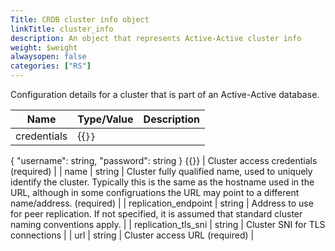 ```yaml
---
Title: CRDB cluster info object
linkTitle: cluster_info
description: An object that represents Active-Active cluster info
weight: $weight
alwaysopen: false
categories: ["RS"]
---
```


Configuration details for a cluster that is part of an Active-Active database.

| Name | Type/Value | Description |
|------|------------|-------------|
| credentials | {{<code>}}
{
  "username": string,
  "password": string
} {{</code>}} | Cluster access credentials (required) |
| name | string | Cluster fully qualified name, used to uniquely identify the cluster. Typically this is the same as the hostname used in the URL, although in some configruations the URL may point to a different name/address. (required) |
| replication_endpoint | string | Address to use for peer replication. If not specified, it is assumed that standard cluster naming conventions apply. |
| replication_tls_sni | string | Cluster SNI for TLS connections |
| url | string | Cluster access URL (required) |

